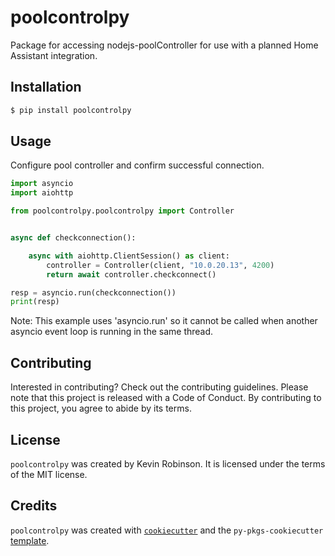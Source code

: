 # poolcontrolpy

Package for accessing nodejs-poolController for use with a planned Home Assistant integration.

## Installation

```bash
$ pip install poolcontrolpy
```

## Usage

Configure pool controller and confirm successful connection.

```python
import asyncio
import aiohttp

from poolcontrolpy.poolcontrolpy import Controller


async def checkconnection():

    async with aiohttp.ClientSession() as client:
        controller = Controller(client, "10.0.20.13", 4200)
        return await controller.checkconnect()

resp = asyncio.run(checkconnection())
print(resp)
```

Note: This example uses 'asyncio.run' so it cannot be called when another asyncio event loop is running in the same thread.

## Contributing

Interested in contributing? Check out the contributing guidelines. Please note that this project is released with a Code of Conduct. By contributing to this project, you agree to abide by its terms.

## License

`poolcontrolpy` was created by Kevin Robinson. It is licensed under the terms of the MIT license.

## Credits

`poolcontrolpy` was created with [`cookiecutter`](https://cookiecutter.readthedocs.io/en/latest/) and the `py-pkgs-cookiecutter` [template](https://github.com/py-pkgs/py-pkgs-cookiecutter).
